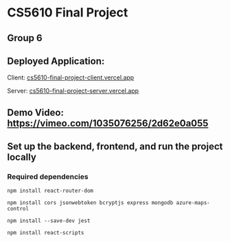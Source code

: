 # CS5610 Final Project 
## Group 6

## Deployed Application:

Client: [cs5610-final-project-client.vercel.app](https://cs5610-final-project-client.vercel.app/)

Server: [cs5610-final-project-server.vercel.app](https://cs5610-final-project-server.vercel.app/)

## Demo Video: https://vimeo.com/1035076256/2d62e0a055

## Set up the backend, frontend, and run the project locally

### Required dependencies
`npm install react-router-dom`

`npm install cors jsonwebtoken bcryptjs express mongodb azure-maps-control`

`npm install --save-dev jest`

`npm install react-scripts`
